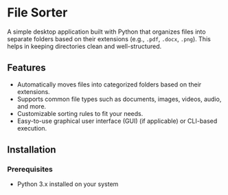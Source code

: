 # File Sorter

A simple desktop application built with Python that organizes files into separate folders based on their extensions (e.g., `.pdf`, `.docx`, `.png`). This helps in keeping directories clean and well-structured.

## Features
- Automatically moves files into categorized folders based on their extensions.
- Supports common file types such as documents, images, videos, audio, and more.
- Customizable sorting rules to fit your needs.
- Easy-to-use graphical user interface (GUI) (if applicable) or CLI-based execution.

## Installation

### Prerequisites
- Python 3.x installed on your system
